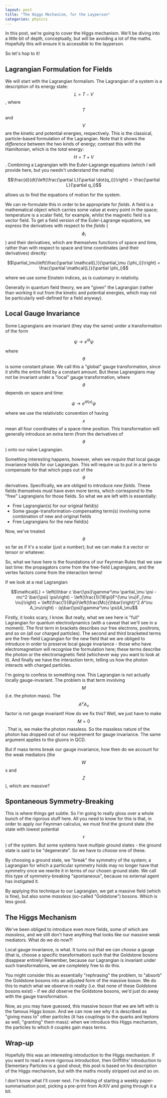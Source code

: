 ```yaml
---
layout: post
title: "The Higgs Mechanism, for the Layperson"
categories: physics
---
```


In this post, we're going to cover the Higgs mechanism. We'll be diving into a little bit of depth, conceptually, but will be avoiding a lot of the maths. Hopefully this will ensure it is accessible to the layperson.

So let's hop to it!

## Lagrangian Formulation for Fields

We will start with the Lagrangian formalism. The Lagrangian of a system is a description of its energy state: $$L = T - V$$, where $$T$$ and $$V$$ are the kinetic and potential energies, respectively. This is the classical, particle-based formulation of the Lagrangian. Note that it shows the *difference* between the two kinds of energy; contrast this with the Hamiltonian, which is the *total* energy: $$H = T + V$$. Combining a Lagrangian with the Euler-Lagrange equations (which I will provide here, but you needn't understand the maths)

$$\frac{d}{dt}\left(\frac{\partial L}{\partial \dot{q_i}}\right) = \frac{\partial L}{\partial q_i}$$

allows us to find the equations of motion for the system.

We can re-formulate this in order to be appropriate for *fields*. A field is a mathematical object which carries some value at every point in the space; temperature is a scalar field, for example, whilst the magnetic field is a vector field. To get a field version of the Euler-Lagrange equations, we express the derivatives with respect to the *fields* ($$\phi_i$$) and their derivatives, which are themselves functions of space and time, rather than with respect to space and time coordinates (and their derivatives) directly:

$$\partial_\mu\left(\frac{\partial \mathcal{L}}{\partial_\mu {\phi_i}}\right) = \frac{\partial \mathcal{L}}{\partial \phi_i}$$

where we use some Einstein indices, as is customary in relativity.

Generally in quantum field theory, we are "given" the Lagrangian (rather than working it out from the kinetic and potential energies, which may not be particularly well-defined for a field anyway).

## Local Gauge Invariance

Some Lagrangians are invariant (they stay the same) under a transformation of the form

$$\psi \rightarrow e^{i\theta}\psi$$

where $$\theta$$ is some constant phase. We call this a "global" gauge transformation, since it shifts the entire field by a constant amount. But these Lagrangians may *not* be invariant under a "local" gauge transformation, where $$\theta$$ depends on space and time:

$$\psi \rightarrow e^{i\theta(x)}\psi$$

where we use the relativistic convention of having $$x$$ mean all four coordinates of a space-time position. This transformation will generally introduce an extra term (from the derivatives of $$\theta$$) onto our naïve Lagrangian.

Something interesting happens, however, when we *require* that local gauge invariance holds for our Lagrangian. This will require us to put in a term to compensate for that which pops out of the $$\theta$$ derivatives. Specifically, we are obliged to introduce *new fields*. These fields themselves must have even more terms, which correspond to the "free" Lagrangians for those fields. So what we are left with is essentially:

- Free Lagrangian(s) for our original field(s)
- Some gauge-transformation-compensating term(s) involving some combination of new and original fields
- Free Lagrangians for the new field(s)

Now, we've treated $$\theta$$ so far as if it's a scalar (just a number); but we can make it a vector or tensor or whatever.

So, what we have here is the foundations of our Feynman Rules that we saw last time: the propagators come from the free-field Lagrangians, and the vertex factors come from the interaction terms! 

If we look at a real Lagrangian:

$$\mathcal{L} = \left(i\hbar c \bar{\psi}\gamma^\mu \partial_\mu \psi - mc^2 \bar{\psi} \psi\right) - \left(\frac{1}{16\pi}F^{\mu \nu}F_{\mu \nu}\right) + \left(\frac{1}{8\pi}\left(\frac{Mc}{\hbar}\right)^2 A^\nu A_\nu\right) - (q\bar{\psi}\gamma^\mu \psi)A_\mu$$

Firstly, it looks scary, I know. But really, what we see here is "full" Lagrangian for quantum electrodynamics (with a caveat that we'll see in a moment). The first term in brackets describes our free electrons, positrons, and so on (all our charged particles). The second and third bracketed terms are the free-field Lagrangian for the new field that we are obliged to introduce in order to preserve local gauge invariance - those who have electromagnetism will recognise the formulation here; these terms describe the photon or the electromagnetic field (whichever way you want to look at it). And finally we have the interaction term, telling us how the photon interacts with charged particles.

I'm going to confess to something now. This Lagrangian is *not* actually locally gauge-invariant. The problem is that term involving $$M$$ (i.e. the photon mass). The $$A^\nu A_\nu$$ factor is not gauge invariant! How do we fix this? Well, we just have to make $$M = 0$$. That is, we make the photon massless. So the massless nature of the photon has dropped out of our requirement for gauge invariance. The same argument applies to the gluons in QCD.

But if mass terms break our gauge invariance, how then do we account for the weak mediators (the $$W$$s and $$Z$$), which are massive?

## Spontaneous Symmetry-Breaking

This is where things get subtle. So I'm going to really gloss over a whole bunch of the rigorous stuff here. All you need to know for this is that, in order to apply our Feynman calculus, we must find the ground state (the state with lowest potential $$\mathcal{V}$$) of the system. But some systems have *multiple* ground states - the ground state is said to be "degenerate". So we have to *choose* one of these. 

By choosing a ground state, we "break" the symmetry of the system; a Lagrangian for which a particular symmetry holds may no longer have that symmetry once we rewrite it in terms of our chosen ground state. We call this type of symmetry-breaking "spontaneous", because no external agent has instigated it.

By applying this technique to our Lagrangian, we get a massive field (which is fine), but also some *massless* (so-called "Goldstone") bosons. Which is less good.

## The Higgs Mechanism

We've been obliged to introduce even more fields, some of which are *massless*, and we still don't have anything that looks like our massive weak mediators. What do we do now?! 

Local gauge invariance, is what. It turns out that we can *choose* a gauge (that is, choose a specific transformation) such that the Goldstone bosons disappear entirely! Remember, because our Lagrangian is invariant under such transformations, we are completely free to do this. 

You might consider this as essentially "rephrasing" the problem, to "absorb" the Goldstone bosons into an adjusted form of the massive boson. We do this to match what we observe in reality (i.e. that none of these Goldstone bosons exist) - if we *did* observe the Goldstone bosons, we'd just do away with the gauge transformation.

Now, as you may have guessed, this massive boson that we are left with is the famous Higgs boson. And we can now see why it is described as "giving mass to" other particles (it has couplings to the quarks and leptons as well, "granting" them mass): when we introduce this Higgs mechanism, the particles to which it couples gain mass terms.

## Wrap-up

Hopefully this was an interesting introduction to the Higgs mechanism. If you want to read a more rigorous introduction, then Griffiths' Introduction to Elementary Particles is a good shout; this post is based on his description of the Higgs mechanism, but with the maths mostly stripped out and so on.

I don't know what I'll cover next. I'm thinking of starting a weekly paper-summarisation post, picking a pre-print from ArXiV and going through it a bit.